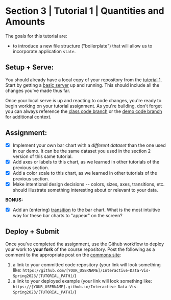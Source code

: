 # Section 3 | Tutorial 1 | Quantities and Amounts

The goals for this tutorial are:

- to introduce a new file structure ("boilerplate") that will allow us to incorporate application `state`.

## Setup + Serve:

You should already have a local copy of your repository from the [tutorial 1](../1_1_getting_started/README.md). Start by getting a [basic server](../1_1_getting_started/3_BASIC_SERVER.md) up and running. This should include all the changes you've made thus far.

Once your local serve is up and reacting to code changes, you're ready to begin working on your tutorial assignment.
As you're building, don't forget you can always reference the [class code branch](https://github.com/InteractiveDataVis/Interactive-Data-Vis-Spring2023/tree/class/) or the [demo code branch](https://github.com/InteractiveDataVis/Interactive-Data-Vis-Spring2023/tree/demo/) for additional context.

## Assignment:

- [x] Implement your own bar chart with a *different dataset* than the one used in our demo. It can be the same dataset you used in the section 2 version of this same tutorial. 
- [x] Add axes or labels to this chart, as we learned in other tutorials of the previous section.
- [x] Add a color scale to this chart, as we learned in other tutorials of the previous section.
- [x] Make intentional design decisions -- colors, sizes, axes, transitions, etc. should illustrate something interesting about or relevant to your data.

**BONUS:**

- [x] Add an (entering) [transition](https://github.com/d3/d3-transition) to the bar chart. What is the most intuitive way for these bar charts to "appear" on the screen?

## Deploy + Submit

Once you've completed the assignment, use the Github workflow to deploy your work to **your fork** of the course repository. Post the following as a comment to the appropriate post on the [commons site](https://data73200Spring2023.commons.gc.cuny.edu/):
1. a link to your committed code repository (your link will look something like: `https://github.com/[YOUR_USERNAME]/Interactive-Data-Vis-Spring2023/[TUTORIAL_PATH]/`)
2. a link to your deployed example (your link will look something like: `https://[YOUR_USERNAME].github.io/Interactive-Data-Vis-Spring2023/[TUTORIAL_PATH]/`)

